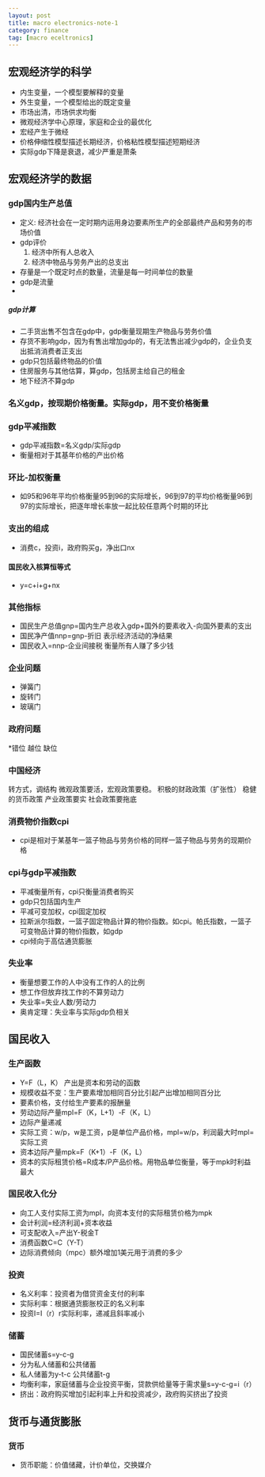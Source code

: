 ```yaml
---
layout: post
title: macro electronics-note-1
category: finance
tag: [macro eceltronics]
---
```


## 宏观经济学的科学

* 内生变量，一个模型要解释的变量
* 外生变量，一个模型给出的既定变量
* 市场出清，市场供求均衡
* 微观经济学中心原理，家庭和企业的最优化
* 宏经产生于微经
* 价格伸缩性模型描述长期经济，价格粘性模型描述短期经济
* 实际gdp下降是衰退，减少严重是萧条

## 宏观经济学的数据

### gdp国内生产总值

* 定义: 经济社会在一定时期内运用身边要素所生产的全部最终产品和劳务的市场价值
* gdp评价
     1. 经济中所有人总收入
     2. 经济中物品与劳务产出的总支出
* 存量是一个既定时点的数量，流量是每一时间单位的数量
* gdp是流量
* 
##### gdp计算

* 二手货出售不包含在gdp中，gdp衡量现期生产物品与劳务价值
* 存货不影响gdp，因为有售出增加gdp的，有无法售出减少gdp的，企业负支出抵消消费者正支出
* gdp只包括最终物品的价值
* 住房服务与其他估算，算gdp，包括房主给自己的租金
* 地下经济不算gdp

### 名义gdp，按现期价格衡量。实际gdp，用不变价格衡量

### gdp平减指数
* gdp平减指数=名义gdp/实际gdp
* 衡量相对于其基年价格的产出价格

### 环比-加权衡量
* 如95和96年平均价格衡量95到96的实际增长，96到97的平均价格衡量96到97的实际增长，把逐年增长率放一起比较任意两个时期的环比

### 支出的组成
* 消费c，投资i，政府购买g，净出口nx

#### 国民收入核算恒等式
* y=c+i+g+nx

### 其他指标
* 国民生产总值gnp=国内生产总收入gdp+国外的要素收入-向国外要素的支出
* 国民净产值nnp=gnp-折旧     表示经济活动的净结果
* 国民收入=nnp-企业间接税 衡量所有人赚了多少钱

### 企业问题
* 弹簧门 
* 旋转门 
* 玻璃门

### 政府问题
*错位 越位 缺位 

### 中国经济
转方式，调结构
微观政策要活，宏观政策要稳。
积极的财政政策（扩张性）
稳健的货币政策
产业政策要实
社会政策要拖底

### 消费物价指数cpi
* cpi是相对于某基年一篮子物品与劳务价格的同样一篮子物品与劳务的现期价格

### cpi与gdp平减指数
* 平减衡量所有，cpi只衡量消费者购买
* gdp只包括国内生产
* 平减可变加权，cpi固定加权
* 拉斯派尔指数，一篮子固定物品计算的物价指数。如cpi。帕氏指数，一篮子可变物品计算的物价指数，如gdp
* cpi倾向于高估通货膨胀

### 失业率

* 衡量想要工作的人中没有工作的人的比例
* 想工作但放弃找工作的不算劳动力
* 失业率=失业人数/劳动力
* 奥肯定理：失业率与实际gdp负相关

## 国民收入

### 生产函数
* Y=F（L，K） 产出是资本和劳动的函数
* 规模收益不变：生产要素增加相同百分比引起产出增加相同百分比
* 要素价格，支付给生产要素的报酬量
* 劳动边际产量mpl=F（K，L+1）-F（K，L）
* 边际产量递减
* 实际工资：w/p，w是工资，p是单位产品价格，mpl=w/p，利润最大时mpl=实际工资
* 资本边际产量mpk=F（K+1）-F（K，L）
* 资本的实际租赁价格=R成本/P产品价格。用物品单位衡量，等于mpk时利益最大

### 国民收入化分
* 向工人支付实际工资为mpl，向资本支付的实际租赁价格为mpk
* 会计利润=经济利润+资本收益
* 可支配收入=产出Y-税金T
* 消费函数C=C（Y-T）
* 边际消费倾向（mpc）额外增加1美元用于消费的多少

### 投资

* 名义利率：投资者为借贷资金支付的利率
* 实际利率：根据通货膨胀校正的名义利率
* 投资I=I（r）r实际利率，递减且斜率减小

### 储蓄

* 国民储蓄s=y-c-g
* 分为私人储蓄和公共储蓄
* 私人储蓄为y-t-c 公共储蓄t-g
* 均衡利率，家庭储蓄与企业投资平衡，贷款供给量等于需求量s=y-c-g=i（r）
* 挤出：政府购买增加引起利率上升和投资减少，政府购买挤出了投资

## 货币与通货膨胀

### 货币
* 货币职能：价值储藏，计价单位，交换媒介
